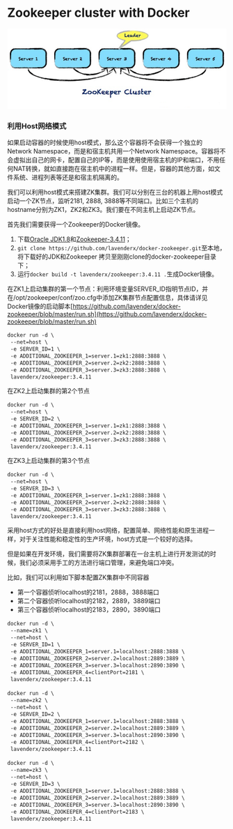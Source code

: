 # Zookeeper cluster with Docker

![Zookeeper Cluster](zookeeper-cluster-diagram.png)


### 利用Host网络模式

如果启动容器的时候使用host模式，那么这个容器将不会获得一个独立的Network Namespace，而是和宿主机共用一个Network Namespace。容器将不会虚拟出自己的网卡，配置自己的IP等，而是使用使用宿主机的IP和端口，不用任何NAT转换，就如直接跑在宿主机中的进程一样。但是，容器的其他方面，如文件系统、进程列表等还是和宿主机隔离的。

我们可以利用host模式来搭建ZK集群。我们可以分别在三台的机器上用host模式启动一个ZK节点，监听2181, 2888, 3888等不同端口。比如三个主机的hostname分别为ZK1，ZK2和ZK3。我们要在不同主机上启动ZK节点。

首先我们需要获得一个Zookeeper的Docker镜像。

1. 下载[Oracle JDK1.8](http://download.oracle.com/otn-pub/java/jdk/8u161-b12/2f38c3b165be4555a1fa6e98c45e0808/jdk-8u161-linux-x64.tar.gz)和[Zookeeper-3.4.11](http://ftp.riken.jp/net/apache/zookeeper/zookeeper-3.4.11/zookeeper-3.4.11.tar.gz)；
2. `git clone https://github.com/lavenderx/docker-zookeeper.git`至本地，将下载好的JDK和Zookeeper 拷贝至刚刚clone的docker-zookeeper目录下；
3. 运行`docker build -t lavenderx/zookeeper:3.4.11 .`生成Docker镜像。

在ZK1上启动集群的第一个节点：利用环境变量SERVER_ID指明节点ID，并在/opt/zookeeper/conf/zoo.cfg中添加ZK集群节点配置信息，具体请详见Docker镜像的启动脚本[https://github.com/lavenderx/docker-zookeeper/blob/master/run.sh](https://github.com/lavenderx/docker-zookeeper/blob/master/run.sh)

```
docker run -d \
 --net=host \
 -e SERVER_ID=1 \
 -e ADDITIONAL_ZOOKEEPER_1=server.1=zk1:2888:3888 \
 -e ADDITIONAL_ZOOKEEPER_2=server.2=zk2:2888:3888 \
 -e ADDITIONAL_ZOOKEEPER_3=server.3=zk3:2888:3888 \
 lavenderx/zookeeper:3.4.11
```

在ZK2上启动集群的第2个节点

```
docker run -d \
 --net=host \
 -e SERVER_ID=2 \
 -e ADDITIONAL_ZOOKEEPER_1=server.1=zk1:2888:3888 \
 -e ADDITIONAL_ZOOKEEPER_2=server.2=zk2:2888:3888 \
 -e ADDITIONAL_ZOOKEEPER_3=server.3=zk3:2888:3888 \
 lavenderx/zookeeper:3.4.11
```

在ZK3上启动集群的第3个节点

```
docker run -d \
 --net=host \
 -e SERVER_ID=3 \
 -e ADDITIONAL_ZOOKEEPER_1=server.1=zk1:2888:3888 \
 -e ADDITIONAL_ZOOKEEPER_2=server.2=zk2:2888:3888 \
 -e ADDITIONAL_ZOOKEEPER_3=server.3=zk3:2888:3888 \
 lavenderx/zookeeper:3.4.11
```

采用host方式的好处是直接利用host网络，配置简单、网络性能和原生进程一样，对于关注性能和稳定性的生产环境，host方式是一个较好的选择。

但是如果在开发环境，我们需要将ZK集群部署在一台主机上进行开发测试的时候，我们必须采用手工的方法进行端口管理，来避免端口冲突。

比如，我们可以利用如下脚本配置ZK集群中不同容器

- 第一个容器侦听localhost的2181，2888，3888端口
- 第二个容器侦听localhost的2182，2889，3889端口
- 第三个容器侦听localhost的2183，2890，3890端口
 

```
docker run -d \
 --name=zk1 \
 --net=host \
 -e SERVER_ID=1 \
 -e ADDITIONAL_ZOOKEEPER_1=server.1=localhost:2888:3888 \
 -e ADDITIONAL_ZOOKEEPER_2=server.2=localhost:2889:3889 \
 -e ADDITIONAL_ZOOKEEPER_3=server.3=localhost:2890:3890 \
 -e ADDITIONAL_ZOOKEEPER_4=clientPort=2181 \
 lavenderx/zookeeper:3.4.11

docker run -d \
 --name=zk2 \
 --net=host \
 -e SERVER_ID=2 \
 -e ADDITIONAL_ZOOKEEPER_1=server.1=localhost:2888:3888 \
 -e ADDITIONAL_ZOOKEEPER_2=server.2=localhost:2889:3889 \
 -e ADDITIONAL_ZOOKEEPER_3=server.3=localhost:2890:3890 \
 -e ADDITIONAL_ZOOKEEPER_4=clientPort=2182 \
 lavenderx/zookeeper:3.4.11

docker run -d \
 --name=zk3 \
 --net=host \
 -e SERVER_ID=3 \
 -e ADDITIONAL_ZOOKEEPER_1=server.1=localhost:2888:3888 \
 -e ADDITIONAL_ZOOKEEPER_2=server.2=localhost:2889:3889 \
 -e ADDITIONAL_ZOOKEEPER_3=server.3=localhost:2890:3890 \
 -e ADDITIONAL_ZOOKEEPER_4=clientPort=2183 \
 lavenderx/zookeeper:3.4.11
```
